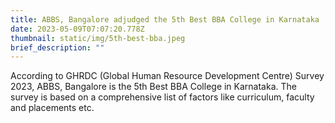 ```yaml
---
title: ABBS, Bangalore adjudged the 5th Best BBA College in Karnataka
date: 2023-05-09T07:07:20.778Z
thumbnail: static/img/5th-best-bba.jpeg
brief_description: ""
---
```

According to GHRDC (Global Human Resource Development Centre) Survey 2023, ABBS, Bangalore  is the 5th Best BBA College in Karnataka. The survey is based on a comprehensive list of factors like curriculum, faculty and placements etc.